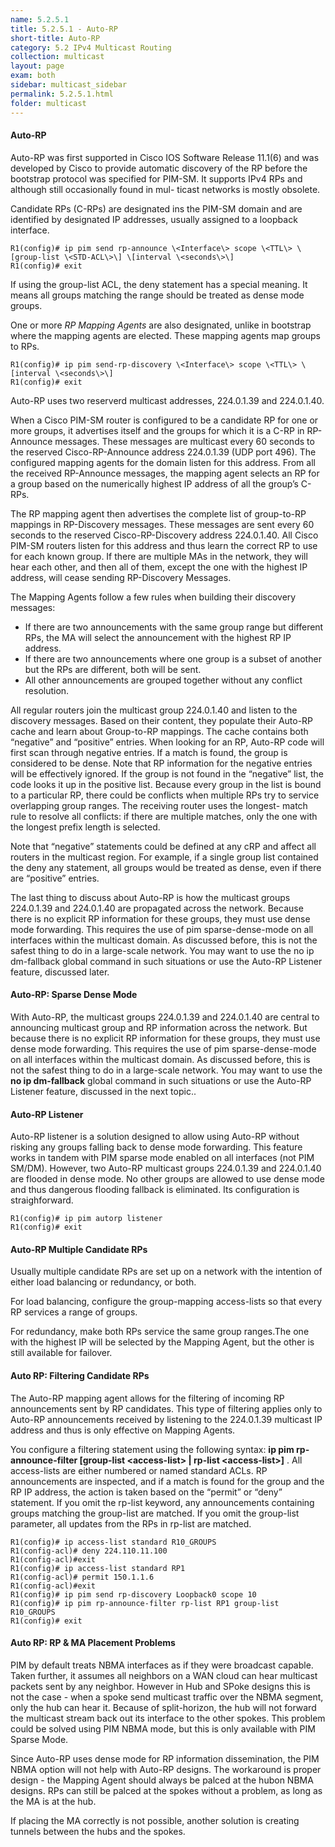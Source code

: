 ```yaml
---
name: 5.2.5.1
title: 5.2.5.1 - Auto-RP 
short-title: Auto-RP
category: 5.2 IPv4 Multicast Routing
collection: multicast
layout: page
exam: both
sidebar: multicast_sidebar
permalink: 5.2.5.1.html
folder: multicast
---
```

#### Auto-RP
Auto-RP was first supported in Cisco IOS Software Release 11.1(6) and was developed by Cisco to provide automatic discovery of the RP before the bootstrap protocol was specified for PIM-SM. It supports IPv4 RPs and although still occasionally found in mul- ticast networks is mostly obsolete.

Candidate RPs (C-RPs) are designated ins the PIM-SM domain and are identified by designated IP addresses, usually assigned to a loopback interface.
```
R1(config)# ip pim send rp-announce \<Interface\> scope \<TTL\> \[group-list \<STD-ACL\>\] \[interval \<seconds\>\]
R1(config)# exit
```
If using the group-list ACL, the deny statement has a special meaning. It means all groups matching the range should be treated as dense mode groups.

One or more *RP Mapping Agents* are also designated, unlike in bootstrap where the mapping agents are elected. These mapping agents map groups to RPs.
```
R1(config)# ip pim send-rp-discovery \<Interface\> scope \<TTL\> \[interval \<seconds\>\]
R1(config)# exit
```

Auto-RP uses two reserverd multicast addresses, 224.0.1.39 and 224.0.1.40.

When a Cisco PIM-SM router is configured to be a candidate RP for one or more groups, it advertises itself and the groups for which it is a C-RP in RP-Announce messages. These messages are multicast every 60 seconds to the reserved Cisco-RP-Announce address 224.0.1.39 (UDP port 496). The configured mapping agents for the domain listen for this address. From all the received RP-Announce messages, the mapping agent selects an RP for a group based on the numerically highest IP address of all the group’s C-RPs.

The RP mapping agent then advertises the complete list of group-to-RP mappings in RP-Discovery messages. These messages are sent every 60 seconds to the reserved Cisco-RP-Discovery address 224.0.1.40. All Cisco PIM-SM routers listen for this address and thus learn the correct RP to use for each known group. If there are multiple MAs in the network, they will hear each other, and then all of them, except the one with the highest IP address, will cease sending RP-Discovery Messages.

The Mapping Agents follow a few rules when building their discovery messages:
- If there are two announcements with the same group range but different RPs, the MA will select the announcement with the highest RP IP address.
- If there are two announcements where one group is a subset of another but the RPs are different, both will be sent.
- All other announcements are grouped together without any conflict resolution.


All regular routers join the multicast group 224.0.1.40 and listen to the discovery messages. Based on their content, they populate their Auto-RP cache and learn about Group-to-RP mappings. The cache contains both “negative” and “positive” entries. When looking for an RP, Auto-RP code will first scan through negative entries. If a match is found, the group is considered to be dense. Note that RP information for the negative entries will be effectively ignored. If the group is not found in the “negative” list, the code looks it up in the positive list. Because every group in the list is bound to a particular RP, there could be conflicts when multiple RPs try to service overlapping group ranges. The receiving router uses the longest- match rule to resolve all conflicts: if there are multiple matches, only the one with the longest prefix length is selected.

Note that “negative” statements could be defined at any cRP and affect all routers in the multicast region. For example, if a single group list contained the deny any statement, all groups would be treated as dense, even if there are “positive” entries.

The last thing to discuss about Auto-RP is how the multicast groups 224.0.1.39 and 224.0.1.40 are propagated across the network. Because there is no explicit RP information for these groups, they must use dense mode forwarding. This requires the use of pim sparse-dense-mode on all interfaces within the multicast domain. As discussed before, this is not the safest thing to do in a large-scale network. You may want to use the no ip dm-fallback global command in such situations or use the Auto-RP Listener feature, discussed later.
#### Auto-RP: Sparse Dense Mode
With Auto-RP, the multicast groups 224.0.1.39 and 224.0.1.40 are central to announcing multicast group and RP information across the network. But because there is no explicit RP information for these groups, they must use dense mode forwarding. This requires the use of pim sparse-dense-mode on all interfaces within the multicast domain. As discussed before, this is not the safest thing to do in a large-scale network. You may want to use the **no ip dm-fallback** global command in such situations or use the Auto-RP Listener feature, discussed in the next topic..
#### Auto-RP Listener
Auto-RP listener is a solution designed to allow using Auto-RP without risking any groups falling back to dense mode forwarding. This feature works in tandem with PIM sparse mode enabled on all interfaces (not PIM SM/DM). However, two Auto-RP multicast groups 224.0.1.39 and 224.0.1.40 are flooded in dense mode. No other groups are allowed to use dense mode and thus dangerous flooding fallback is eliminated. Its configuration is straighforward.
```
R1(config)# ip pim autorp listener
R1(config)# exit
```
#### Auto-RP Multiple Candidate RPs
Usually multiple candidate RPs are set up on a network with the intention of either load balancing or redundancy, or both.

For load balancing, configure the group-mapping access-lists so that every RP services a range of groups.

For redundancy, make both RPs service the same group ranges.The one with the highest IP will be selected by the Mapping Agent, but the other is still available for failover.
#### Auto RP: Filtering Candidate RPs
The Auto-RP mapping agent allows for the filtering of incoming RP announcements sent by RP candidates. This type of filtering applies only to Auto-RP announcements received by listening to the 224.0.1.39 multicast IP address and thus is only effective on Mapping Agents.

You configure a filtering statement using the following syntax: **ip pim rp-announce-filter \[group-list \<access-list\> \| rp-list \<access-list\>\]** . All access-lists are either numbered or named standard ACLs. RP announcements are inspected, and if a match is found for the group and the RP IP address, the action is taken based on the “permit” or “deny” statement. If you omit the rp-list keyword, any announcements containing groups matching the group-list are matched. If you omit the group-list parameter, all updates from the RPs in rp-list are matched.
```
R1(config)# ip access-list standard R10_GROUPS
R1(config-acl)# deny 224.110.11.100
R1(config-acl)#exit
R1(config)# ip access-list standard RP1
R1(config-acl)# permit 150.1.1.6
R1(config-acl)#exit
R1(config)# ip pim send rp-discovery Loopback0 scope 10
R1(config)# ip pim rp-announce-filter rp-list RP1 group-list R10_GROUPS
R1(config)# exit
```
#### Auto RP: RP & MA Placement Problems
PIM by default treats NBMA interfaces as if they were broadcast capable. Taken further, it assumes all neighbors on a WAN cloud can hear multicast packets sent by any neighbor. However in Hub and SPoke designs this is not the case - when a spoke send multicast traffic over the NBMA segment, only the hub can hear it. Because of split-horizon, the hub will not forward the multicast stream back out its interface to the other spokes. This problem could be solved using PIM NBMA mode, but this is only available with PIM Sparse Mode.

Since Auto-RP uses dense mode for RP information dissemination, the PIM NBMA option will not help with Auto-RP designs. The workaround is proper design - the Mapping Agent should always be palced at the hubon NBMA designs. RPs can still be palced at the spokes without a problem, as long as the MA is at the hub.

If placing the MA correctly is not possible, another solution is creating tunnels between the hubs and the spokes.